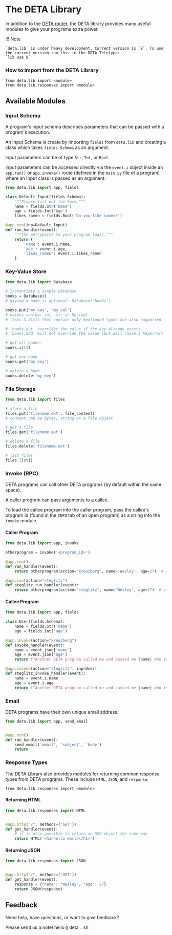 # The DETA Library


In addition to the [DETA router](/DETA_router.md), the DETA library provides many useful modules to give your programs extra power.

!!! Note

    `deta.lib` is under heavy development. Current version is `8`. To use the current version run this in the DETA Teletype:
    `lib use 8`

### How to import from the DETA Library

    from deta.lib import <module>
    from deta.lib.responses import <module>

## Available Modules

### Input Schema

A program's input schema describes parameters that can be passed with a program's execution.

An Input Schema is create by importing `fields` from `deta.lib` and creating a class which takes `fields.Schema` as an argument.

Input parameters can be of type `Str`, `Int`, or `Bool`.

Input parameters can be accessed directly via the `event.i` object inside an `app.run()` or `app.invoke()` route (defined in the `main.py` file of a program) where an Input class is passed as an argument.

```python
from deta.lib import app, fields

class Default_Input(fields.Schema):
    """Please fill out the form."""
    name = fields.Str('Name')
    age = fields.Int('Age')
    likes_ramen = fields.Bool('Do you like ramen?')

@app.run(inp=Default_Input)
def run_handler(event):
    """The entrypoint to your program logic."""
    return {
        'name': event.i.name,
        'age': event.i.age,
        'likes_ramen': event.i.likes_ramen
    }
```


### Key-Value Store

```python
from deta.lib import Database

# instantiate a simple database
books = Database() 
# giving a name is optional: Database('books'). 

books.put('my_key', 'my_val')  
# values can be: int, str or Decimal
# lists & dicts that contain only mentioned types are also supported

# 'books.put' overrides the value if the key already exists. 
# 'books.add' will not override the value (but will raise a KeyError)

# get all books:
books.all()

# get one book
books.get('my_key')

# delete a book
books.delete('my_key')
```
     

### File Storage
```python
from deta.lib import files

# store a file
files.put('filename.ext', file_content)
# content can be bytes, string or a file object

# get a file
files.get('filename.ext')

# delete a file
files.delete('filename.ext')

# list files
files.list()
```

### Invoke (RPC)

DETA programs can call other DETA programs (by default within the same space).

A caller program can pass arguments to a callee.

To load the callee program into the caller program, pass the callee's program id (found in the `INFO` tab of an open program) as a string into the `invoke` module.

#### Caller Program

```python
from deta.lib import app, invoke

otherprogram = invoke('<program_id>')

@app.run()
def run_handler(event):    
    return otherprogram(action="kreuzberg", name='Wesley', age=27)  # otherprogram takes a `name` & 'age' args and has an action handler

@app.run(action="steglitz")
def steglitz_run_handler(event):    
    return otherprogram(action="steglitz", name='Wesley', age=27)  # otherprogram takes a `name` & 'age' args and has an action handler
```

#### Callee Program

```python
from deta.lib import app, fields

class User(fields.Schema):
    name = fields.Str('name')
    age = fields.Int('age')

@app.invoke(action="kreuzberg")
def invoke_handler(event): 
    name = event.json['name']
    age = event.json['age']
    return f"Another DETA program called me and passed me {name} who is {age} and is making DETA apps out of Kreuzberg"

@app.invoke(action="steglitz", inp=User)
def steglitz_invoke_handler(event): 
    name = event.i.name
    age = event.i.age
    return f"Another DETA program called me and passed me {name} who is {age} and is making DETA apps out of Steglitz"
```

### Email

DETA programs have their own unique email address.

```python
from deta.lib import app, send_email


@app.run()
def run_handler(event): 
    send_email('email', 'subject', 'body')
    return
```

### Response Types

The DETA Library also provides modules for returning common response types from DETA programs. These include `HTML`, `JSON`, and `response`.

```
from deta.lib.responses import <module>
```

#### Returning HTML

```python
from deta.lib.responses import HTML


@app.http("/", methods=['GET'])
def get_handler(event): 
    # it is also possible to return an SVG object the same way 
    return HTML('<h1>hello world</h1>')
```

#### Returning JSON

```python
from deta.lib.responses import JSON


@app.http("/", methods=['GET'])
def get_handler(event): 
    response = {"name": "Wesley", "age": 27}
    return JSON(response)
```



## Feedback

Need help, have questions, or want to give feedback?

Please send us a note! hello `@` deta `.` sh
